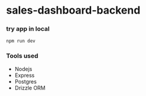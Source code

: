 # sales-dashboard-backend

### try app in local

`npm run dev`

### Tools used

- Nodejs
- Express
- Postgres
- Drizzle ORM

